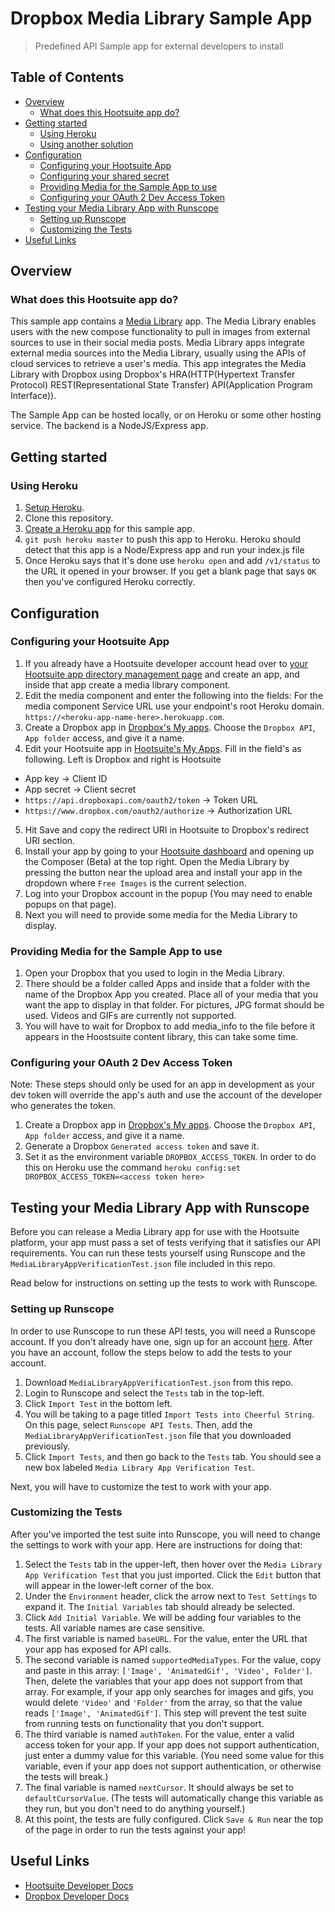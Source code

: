 # Dropbox Media Library Sample App

> Predefined API Sample app for external developers to install

## Table of Contents

- [Overview](#overview)
  - [What does this Hootsuite app do?](#what-does-this-hootsuite-app-do)
- [Getting started](#getting-started)
  - [Using Heroku](#using-heroku)
  - [Using another solution](#using-another-solution)
- [Configuration](#configuration)
  - [Configuring your Hootsuite App](#configuring-your-hootsuite-app)
  - [Configuring your shared secret](#configuring-your-shared-secret-for-use-with-attachfiletomessage)
  - [Providing Media for the Sample App to use](#providing-media-for-the-sample-app-to-use)
  - [Configuring your OAuth 2 Dev Access Token](#configuring-your-oauth-2-dev-access-token)
- [Testing your Media Library App with Runscope](#testing-your-media-library-app-with-runscope)
  - [Setting up Runscope](#setting-up-runscope)
  - [Customizing the Tests](#customizing-the-tests)
- [Useful Links](#useful-links)

## Overview

### What does this Hootsuite app do?

This sample app contains a [Media Library](http://app-directory.s3.amazonaws.com/docs/outbound-api/index.html) app. The Media Library enables users with the new compose functionality to pull in images from external sources to use in their social media posts. Media Library apps integrate external media sources into the Media Library, usually using the APIs of cloud services to retrieve a user's media. This app integrates the Media Library with Dropbox using Dropbox's HRA(HTTP(Hypertext Transfer Protocol) REST(Representational State Transfer) API(Application Program Interface)).

The Sample App can be hosted locally, or on Heroku or some other hosting service. The backend is a NodeJS/Express app.

## Getting started

### Using Heroku

1. [Setup Heroku](https://devcenter.heroku.com/articles/getting-started-with-nodejs#set-up).
2. Clone this repository.
3. [Create a Heroku app](https://devcenter.heroku.com/articles/getting-started-with-nodejs#deploy-the-app) for this sample app.
4. `git push heroku master` to push this app to Heroku. Heroku should detect that this app is a Node/Express app and run your index.js file
5. Once Heroku says that it's done use `heroku open` and add `/v1/status` to the URL it opened in your browser. If you get a blank page that says `OK` then you've configured Heroku correctly.

## Configuration

### Configuring your Hootsuite App

1. If you already have a Hootsuite developer account head over to [your Hootsuite app  directory management page](https://hootsuite.com/developers/my-apps) and create an app, and inside that app create a media library component. 
2. Edit the media component and enter the following into the fields: For the media component Service URL use your endpoint's root Heroku domain. `https://<heroku-app-name-here>.herokuapp.com`.
3. Create a Dropbox app in [Dropbox's My apps](https://www.dropbox.com/developers/apps). Choose the `Dropbox API`, `App folder` access, and give it a name.
4. Edit your Hootsuite app in [Hootsuite's My Apps](https://hootsuite.com/developers/my-apps). Fill in the field's as following. Left is Dropbox and right is Hootsuite
  * App key -> Client ID
  * App secret -> Client secret
  * `https://api.dropboxapi.com/oauth2/token` -> Token URL
  * `https://www.dropbox.com/oauth2/authorize` -> Authorization URL	
5. Hit Save and copy the redirect URI in Hootsuite to Dropbox's redirect URI section.
6. Install your app by going to your [Hootsuite dashboard](https://hootsuite.com/dashboard) and opening up the Composer (Beta) at the top right. Open the Media Library by pressing the button near the upload area and install your app in the dropdown where `Free Images` is the current selection.
7. Log into your Dropbox account in the popup (You may need to enable popups on that page).
8. Next you will need to provide some media for the Media Library to display.

### Providing Media for the Sample App to use

1. Open your Dropbox that you used to login in the Media Library.
2. There should be a folder called Apps and inside that a folder with the name of the Dropbox App you created. Place all of your media that you want the app to display in that folder. For pictures, JPG format should be used. Videos and GIFs are currently not supported.
3. You will have to wait for Dropbox to add media_info to the file before it appears in the Hoostsuite content library, this can take some time.

### Configuring your OAuth 2 Dev Access Token

Note: These steps should only be used for an app in development as your dev token will override the app's auth and use the account of the developer who generates the token.
1. Create a Dropbox app in [Dropbox's My apps](https://www.dropbox.com/developers/apps). Choose the `Dropbox API`, `App folder` access, and give it a name.
2. Generate a Dropbox `Generated access token` and save it.
3. Set it as the environment variable `DROPBOX_ACCESS_TOKEN`. In order to do this on Heroku use the command `heroku config:set DROPBOX_ACCESS_TOKEN=<access token here>`

## Testing your Media Library App with Runscope

Before you can release a Media Library app for use with the Hootsuite platform, your app must pass a set of tests verifying
that it satisfies our API requirements. You can run these tests yourself using Runscope and the `MediaLibraryAppVerificationTest.json`
file included in this repo.

Read below for instructions on setting up the tests to work with Runscope.

### Setting up Runscope

In order to use Runscope to run these API tests, you will need a Runscope account. If you don't already have one, sign up
for an account [here](https://www.runscope.com). After you have an account, follow the steps below to add the tests to your
account.

1. Download `MediaLibraryAppVerificationTest.json` from this repo.
2. Login to Runscope and select the `Tests` tab in the top-left.
3. Click `Import Test` in the bottom left.
4. You will be taking to a page titled `Import Tests into Cheerful String`. On this page, select `Runscope API Tests`. Then,
add the `MediaLibraryAppVerificationTest.json` file that you downloaded previously.
5. Click `Import Tests`, and then go back to the `Tests` tab. You should see a new box labeled `Media Library App Verification
Test`.

Next, you will have to customize the test to work with your app.

### Customizing the Tests

After you've imported the test suite into Runscope, you will need to change the settings to work with your app. Here are instructions
for doing that:

1. Select the `Tests` tab in the upper-left, then hover over the `Media Library App Verification Test` that you just imported.
Click the `Edit` button that will appear in the lower-left corner of the box.
2. Under the `Environment` header, click the arrow next to `Test Settings` to expand it. The `Initial Variables` tab should
already be selected.
3. Click `Add Initial Variable`. We will be adding four variables to the tests. All variable names are case sensitive.
4. The first variable is named `baseURL`. For the value, enter the URL that your app has exposed for API calls.
5. The second variable is named `supportedMediaTypes`. For the value, copy and paste in this array: `['Image', 'AnimatedGif', 'Video', Folder']`.
Then, delete the variables that your app does not support from that array. For example, if your app only searches for images
and gifs, you would delete `'Video'` and `'Folder'` from the array, so that the value reads `['Image', 'AnimatedGif']`. This step
will prevent the test suite from running tests on functionality that you don't support.
6. The third variable is named `authToken`. For the value, enter a valid access token for your app. If your app does not 
support authentication, just enter a dummy value for this variable. (You need some value for this variable, even if your 
app does not support authentication, or otherwise the tests will break.)
7. The final variable is named `nextCursor`. It should always be set to `defaultCursorValue`. (The tests will automatically
change this variable as they run, but you don't need to do anything yourself.)
8. At this point, the tests are fully configured. Click `Save & Run` near the top of the page in order to run the tests
against your app!

## Useful Links

* [Hootsuite Developer Docs](https://developer.hootsuite.com/docs)
* [Dropbox Developer Docs](https://www.dropbox.com/developers)
